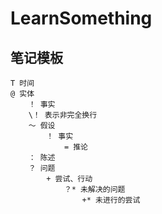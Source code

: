 # LearnSomething

## 笔记模板
```
T 时间
@ 实体
    ！ 事实
    \！ 表示非完全换行
    ～ 假设
        ！ 事实
            = 推论
    ： 陈述
    ？ 问题
        + 尝试、行动
            ？* 未解决的问题
                +* 未进行的尝试
```